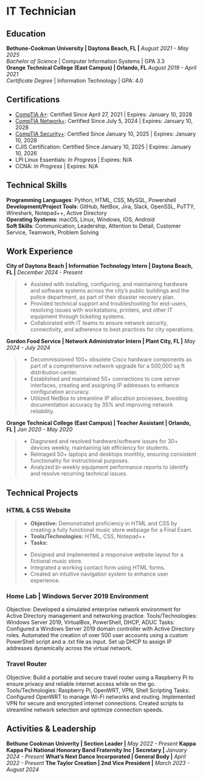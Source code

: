 # IT Technician

## Education
**Bethune-Cookman University | Daytona Beach, FL |** _August 2021 - May 2025_</br> 
_Bachelor of Science_ | Computer Information Systems | GPA 3.3</br>
**Orange Technical College (East Campus) | Orlando, FL**  _August 2019 - April 2021_</br>
_Certificate Degree_ | Information Technology | GPA: 4.0

## Certifications
* [CompTIA A+](https://www.credly.com/earner/earned/badge/60ac2b04-2474-48c2-a9f9-78090cee9b80): Certified Since April 27, 2021 | Expires: January 10, 2028
* [CompTIA Network+](https://www.credly.com/badges/2ab760be-22e9-4db5-afab-d26d41baee5b): Certified Since July 5, 2024 | Expires: January 10, 2028
* [CompTIA Security+](https://www.credly.com/earner/earned/badge/3992e779-00ef-42a6-8c32-23857a446f39): Certified Since January 10, 2025  | Expires: January 10, 2028
* CJIS Certification: Certified Since January 10, 2025 | Expires: January 10, 2026
* LPI Linux Essentials: _In Progress_  | Expires: N/A
* CCNA: _In Progress_  | Expires: N/A

## Technical Skills
**Programming Languages**: Python, HTML, CSS, MySQL, Powershell</br>
**Development/Project Tools**: GitHub, NetBox, Jira, Slack, OpenSSL, PuTTY, Wireshark, Notepad++, Active Directory</br>
**Operating Systems**: macOS, Linux, Windows,  IOS, Android</br>
**Soft Skills**: Communication, Leadership, Attention to Detail, Customer Service, Teamwork, Problem Solving</br>

## Work Experience
**City of Daytona Beach | Information Technology Intern | Daytona Beach, FL |** _December 2024 - Present_
> * Assisted with installing, configuring, and maintaining hardware and software systems across the city’s public buildings and the police department, as part of their disaster recovery plan.
> * Provided technical support and troubleshooting for end-users, resolving issues with workstations, printers, and other IT equipment through ticketing systems.
> * Collaborated with IT teams to ensure network security, connectivity, and adherence to best practices for city operations.

**Gordon Food Service |  Network Administrator Intern | Plant City, FL |** _May 2024 - July 2024_
> * Decommissioned 100+ obsolete Cisco hardware components as part of a comprehensive network upgrade for a 500,000 sq ft distribution center.
> * Established and maintained 50+ connections to core server interfaces, creating and assigning IP addresses to enhance configuration accuracy.
> * Utilized NetBox to streamline IP allocation processes, boosting documentation accuracy by 35% and improving network reliability.

**Orange Technical College (East Campus) | Teacher Assistant | Orlando, FL |** _Jan 2020 - May 2020_
> * Diagnosed and resolved hardware/software issues for 30+ devices weekly, maintaining lab efficiency for students.
> * Reimaged 50+ laptops and desktops monthly, ensuring consistent functionality for instructional purposes.
> * Analyzed bi-weekly equipment performance reports to identify and resolve recurring technical issues.

## Technical Projects
### HTML & CSS Website
> * **Objective:** Demonstrated proficiency in HTML and CSS by creating a fully functional music store webpage for a Final Exam.
> * **Tools/Technologies:** HTML, CSS, Notepad++
> * **Tasks:**
> - Designed and implemented a responsive website layout for a fictional music store.
> - Integrated a working contact form using HTML forms.
> - Created an intuitive navigation system to enhance user experience.


### Home Lab | Windows Server 2019 Environment
Objective: Developed a simulated enterprise network environment for Active Directory management and networking practice.
Tools/Technologies: Windows Server 2019, VirtualBox, PowerShell, DHCP, ADUC
Tasks:
Configured a Windows Server 2019 domain controller with Active Directory roles.
Automated the creation of over 500 user accounts using a custom PowerShell script and a .txt file as input.
Set up DHCP to assign IP addresses dynamically across the virtual network.

### Travel Router
Objective: Build a portable and secure travel router using a Raspberry Pi to ensure privacy and reliable internet access while on the go.
Tools/Technologies: Raspberry Pi, OpenWRT, VPN, Shell Scripting 
Tasks:
Configured OpenWRT to manage Wi-Fi networks and routing.
Implemented VPN for secure and encrypted internet connections.
Created scripts to streamline network selection and optimize connection speeds.

## Activities & Leadership
**Bethune Cookman Univerity | Section Leader |** _May 2022 - Present_
**Kappa Kappa Psi National Honorary Band Fraternity Inc | Secretary |** _January 2024 - Present_
**What’s Next Dance Incorporated | General Body |** _April 2022 - Present_
**The Taylor Creation | 2nd Vice President |** _March 2023 - August 2024_



